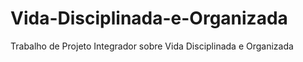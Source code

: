 # Vida-Disciplinada-e-Organizada
Trabalho de Projeto Integrador sobre Vida Disciplinada e Organizada
